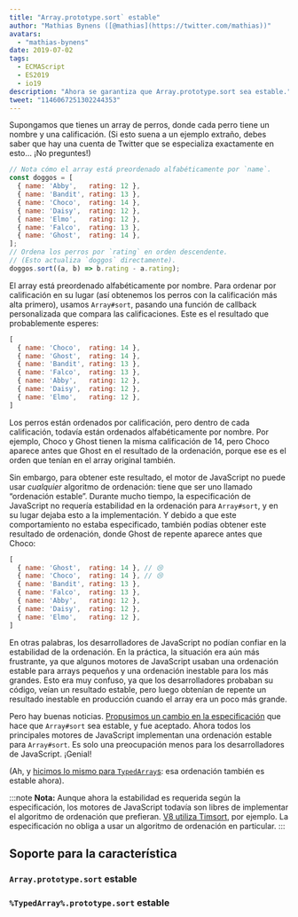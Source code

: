 ```yaml
---
title: "Array.prototype.sort` estable"
author: "Mathias Bynens ([@mathias](https://twitter.com/mathias))"
avatars:
  - "mathias-bynens"
date: 2019-07-02
tags:
  - ECMAScript
  - ES2019
  - io19
description: "Ahora se garantiza que Array.prototype.sort sea estable."
tweet: "1146067251302244353"
---
```

Supongamos que tienes un array de perros, donde cada perro tiene un nombre y una calificación. (Si esto suena a un ejemplo extraño, debes saber que hay una cuenta de Twitter que se especializa exactamente en esto… ¡No preguntes!)

```js
// Nota cómo el array está preordenado alfabéticamente por `name`.
const doggos = [
  { name: 'Abby',   rating: 12 },
  { name: 'Bandit', rating: 13 },
  { name: 'Choco',  rating: 14 },
  { name: 'Daisy',  rating: 12 },
  { name: 'Elmo',   rating: 12 },
  { name: 'Falco',  rating: 13 },
  { name: 'Ghost',  rating: 14 },
];
// Ordena los perros por `rating` en orden descendente.
// (Esto actualiza `doggos` directamente).
doggos.sort((a, b) => b.rating - a.rating);
```

<!--truncate-->
El array está preordenado alfabéticamente por nombre. Para ordenar por calificación en su lugar (así obtenemos los perros con la calificación más alta primero), usamos `Array#sort`, pasando una función de callback personalizada que compara las calificaciones. Este es el resultado que probablemente esperes:

```js
[
  { name: 'Choco',  rating: 14 },
  { name: 'Ghost',  rating: 14 },
  { name: 'Bandit', rating: 13 },
  { name: 'Falco',  rating: 13 },
  { name: 'Abby',   rating: 12 },
  { name: 'Daisy',  rating: 12 },
  { name: 'Elmo',   rating: 12 },
]
```

Los perros están ordenados por calificación, pero dentro de cada calificación, todavía están ordenados alfabéticamente por nombre. Por ejemplo, Choco y Ghost tienen la misma calificación de 14, pero Choco aparece antes que Ghost en el resultado de la ordenación, porque ese es el orden que tenían en el array original también.

Sin embargo, para obtener este resultado, el motor de JavaScript no puede usar _cualquier_ algoritmo de ordenación: tiene que ser uno llamado “ordenación estable”. Durante mucho tiempo, la especificación de JavaScript no requería estabilidad en la ordenación para `Array#sort`, y en su lugar dejaba esto a la implementación. Y debido a que este comportamiento no estaba especificado, también podías obtener este resultado de ordenación, donde Ghost de repente aparece antes que Choco:

```js
[
  { name: 'Ghost',  rating: 14 }, // 😢
  { name: 'Choco',  rating: 14 }, // 😢
  { name: 'Bandit', rating: 13 },
  { name: 'Falco',  rating: 13 },
  { name: 'Abby',   rating: 12 },
  { name: 'Daisy',  rating: 12 },
  { name: 'Elmo',   rating: 12 },
]
```

En otras palabras, los desarrolladores de JavaScript no podían confiar en la estabilidad de la ordenación. En la práctica, la situación era aún más frustrante, ya que algunos motores de JavaScript usaban una ordenación estable para arrays pequeños y una ordenación inestable para los más grandes. Esto era muy confuso, ya que los desarrolladores probaban su código, veían un resultado estable, pero luego obtenían de repente un resultado inestable en producción cuando el array era un poco más grande.

Pero hay buenas noticias. [Propusimos un cambio en la especificación](https://github.com/tc39/ecma262/pull/1340) que hace que `Array#sort` sea estable, y fue aceptado. Ahora todos los principales motores de JavaScript implementan una ordenación estable para `Array#sort`. Es solo una preocupación menos para los desarrolladores de JavaScript. ¡Genial!

(Ah, y [hicimos lo mismo para `TypedArray`s](https://github.com/tc39/ecma262/pull/1433): esa ordenación también es estable ahora).

:::note
**Nota:** Aunque ahora la estabilidad es requerida según la especificación, los motores de JavaScript todavía son libres de implementar el algoritmo de ordenación que prefieran. [V8 utiliza Timsort](/blog/array-sort#timsort), por ejemplo. La especificación no obliga a usar un algoritmo de ordenación en particular.
:::

## Soporte para la característica

### `Array.prototype.sort` estable

<feature-support chrome="70 /blog/v8-release-70#javascript-language-features"
                 firefox="yes"
                 safari="yes"
                 nodejs="12 https://twitter.com/mathias/status/1120700101637353473"
                 babel="yes https://github.com/zloirock/core-js#ecmascript-array"></feature-support>

### `%TypedArray%.prototype.sort` estable

<feature-support chrome="74 https://bugs.chromium.org/p/v8/issues/detail?id=8567"
                 firefox="67 https://bugzilla.mozilla.org/show_bug.cgi?id=1290554"
                 safari="yes"
                 nodejs="12 https://twitter.com/mathias/status/1120700101637353473"
                 babel="yes https://github.com/zloirock/core-js#ecmascript-typed-arrays"></feature-support>
